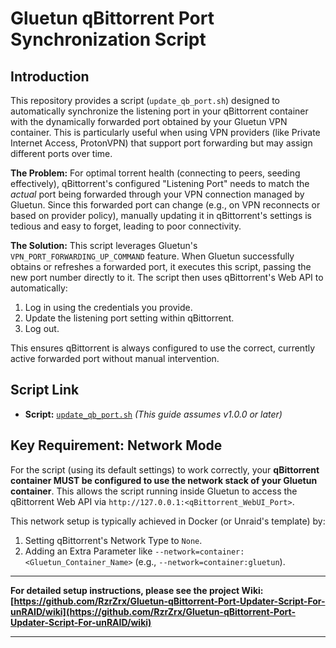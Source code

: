 # Gluetun qBittorrent Port Synchronization Script

## Introduction

This repository provides a script (`update_qb_port.sh`) designed to automatically synchronize the listening port in your qBittorrent container with the dynamically forwarded port obtained by your Gluetun VPN container. This is particularly useful when using VPN providers (like Private Internet Access, ProtonVPN) that support port forwarding but may assign different ports over time.

**The Problem:** For optimal torrent health (connecting to peers, seeding effectively), qBittorrent's configured "Listening Port" needs to match the *actual* port being forwarded through your VPN connection managed by Gluetun. Since this forwarded port can change (e.g., on VPN reconnects or based on provider policy), manually updating it in qBittorrent's settings is tedious and easy to forget, leading to poor connectivity.

**The Solution:** This script leverages Gluetun's `VPN_PORT_FORWARDING_UP_COMMAND` feature. When Gluetun successfully obtains or refreshes a forwarded port, it executes this script, passing the new port number directly to it. The script then uses qBittorrent's Web API to automatically:
1. Log in using the credentials you provide.
2. Update the listening port setting within qBittorrent.
3. Log out.

This ensures qBittorrent is always configured to use the correct, currently active forwarded port without manual intervention.

## Script Link

*   **Script:** [`update_qb_port.sh`](https://github.com/RzrZrx/Gluetun-qBittorrent-Port-Updater-Script-For-unRAID/blob/main/Script/update_qb_port.sh) *(This guide assumes v1.0.0 or later)*


## Key Requirement: Network Mode

For the script (using its default settings) to work correctly, your **qBittorrent container MUST be configured to use the network stack of your Gluetun container**. This allows the script running inside Gluetun to access the qBittorrent Web API via `http://127.0.0.1:<qBittorrent_WebUI_Port>`.

This network setup is typically achieved in Docker (or Unraid's template) by:
1. Setting qBittorrent's Network Type to `None`.
2. Adding an Extra Parameter like `--network=container:<Gluetun_Container_Name>` (e.g., `--network=container:gluetun`).

---

**For detailed setup instructions, please see the project Wiki:**  
**[https://github.com/RzrZrx/Gluetun-qBittorrent-Port-Updater-Script-For-unRAID/wiki](https://github.com/RzrZrx/Gluetun-qBittorrent-Port-Updater-Script-For-unRAID/wiki)**

---


